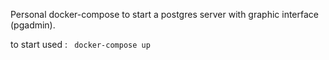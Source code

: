 Personal docker-compose to start a postgres server with graphic interface (pgadmin).

to start used :
<code>
 docker-compose up
</code>